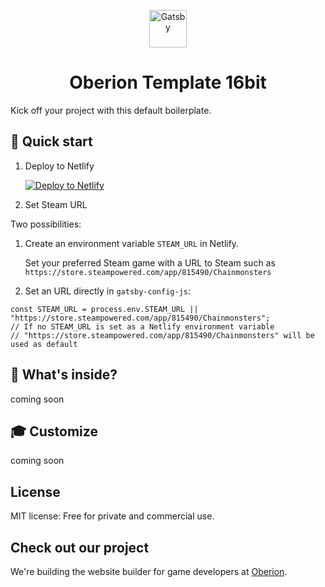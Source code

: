 <p align="center">
  <a href="https://oberion.io">
    <img alt="Gatsby" src="https://oberion.io/oberion-logo.svg" width="60" />
  </a>
</p>
<h1 align="center">
  Oberion Template 16bit
</h1>

Kick off your project with this default boilerplate. 

## 🚀 Quick start

1. Deploy to Netlify

    [![Deploy to Netlify](https://www.netlify.com/img/deploy/button.svg)](https://app.netlify.com/start/deploy?repository=https://github.com/oberionio/gatsby-starter-oberion-16bit)

2. Set Steam URL

Two possibilities:

1. Create an environment variable `STEAM_URL` in Netlify. 
  
   Set your preferred Steam game with a URL to Steam such as `https://store.steampowered.com/app/815490/Chainmonsters`

2. Set an URL directly in `gatsby-config-js`:
```
const STEAM_URL = process.env.STEAM_URL || "https://store.steampowered.com/app/815490/Chainmonsters";
// If no STEAM_URL is set as a Netlify environment variable 
// "https://store.steampowered.com/app/815490/Chainmonsters" will be used as default
```


## 🧐 What's inside?

coming soon

## 🎓 Customize

coming soon

## License

MIT license: Free for private and commercial use.

## Check out our project

We're building the website builder for game developers at [Oberion](https://oberion.io).

